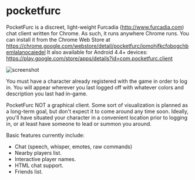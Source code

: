 # pocketfurc
PocketFurc is a discreet, light-weight Furcadia (http://www.furcadia.com) chat client written for Chrome.
As such, it runs anywhere Chrome runs. You can install it from the Chrome Web Store at https://chrome.google.com/webstore/detail/pocketfurc/iomohjfkcfobogchbemlalanocaiedel
It also available for Android 4.4+ devices: https://play.google.com/store/apps/details?id=com.pocketfurc.client

![screenshot](http://i.imgur.com/VQh22qi.png)

You must have a character already registered with the game in order to log in.
You will appear wherever you last logged off with whatever colors and description you last had in-game.

PocketFurc NOT a graphical client. Some sort of visualization is planned as a long-term goal, but don't expect it to come around any time soon. Ideally, you'll have situated your character in a convenient location prior to logging in, or at least have someone to lead or summon you around.

Basic features currently include:
- Chat (speech, whisper, emotes, raw commands)
- Nearby players list.
- Interactive player names.
- HTML chat support.
- Friends list.
